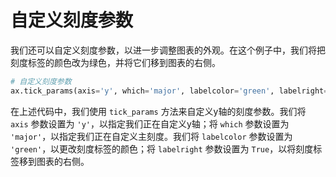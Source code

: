 # 自定义刻度参数

我们还可以自定义刻度参数，以进一步调整图表的外观。在这个例子中，我们将把刻度标签的颜色改为绿色，并将它们移到图表的右侧。

```python
# 自定义刻度参数
ax.tick_params(axis='y', which='major', labelcolor='green', labelright=True)
```

在上述代码中，我们使用 `tick_params` 方法来自定义y轴的刻度参数。我们将 `axis` 参数设置为 `'y'`，以指定我们正在自定义y轴；将 `which` 参数设置为 `'major'`，以指定我们正在自定义主刻度。我们将 `labelcolor` 参数设置为 `'green'`，以更改刻度标签的颜色；将 `labelright` 参数设置为 `True`，以将刻度标签移到图表的右侧。
